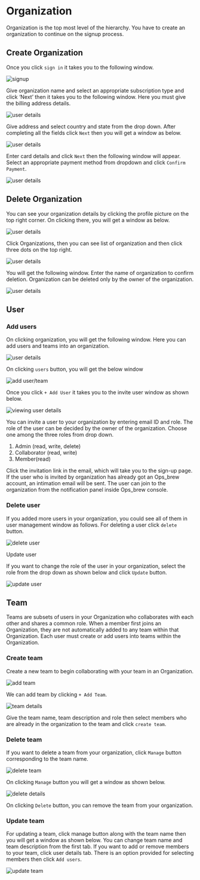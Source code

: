 # Organization

Organization is the top most level of the hierarchy. You have to create an organization to continue on the signup process. 

## Create Organization

Once you click `sign in` it takes you to the following window. 

![signup](_assets/3organization.png)

Give organization name and select an appropriate subscription type and click ‘Next’ then it takes you to the following window. Here you must give the billing address details.

![user details](_assets/4organization.png)

Give address and select country and state from the drop down. After completing all the fields click `Next` then you will get a window as below.

![user details](_assets/5organization.png)

Enter card details and click `Next` then the following window will appear. Select an appropriate payment method from dropdown and click `Confirm Payment`. 

![user details](_assets/6organization.png)

## Delete Organization

You can see your organization details by clicking the profile picture on the top right corner. On clicking there, you will get a window as below.  

![user details](_assets/7delete-organization.png)

Click Organizations, then you can see list of organization and then click three dots on the top right.  

![user details](_assets/8delete-organization.png)

You will get the following window. Enter the name of organization to confirm deletion. Organization can be deleted only by the owner of the organization. 

![user details](_assets/9delete-organization.png)

## User

### Add users

On clicking organization, you will get the following window. Here you can add users and teams into an organization.  

![user details](_assets/10add-user.png)

On clicking `users` button, you will get the below window 

![add user/team](_assets/11add-user.png)

Once you click `+ Add User` it takes you to the invite user window as shown below. 

![viewing user details](_assets//12add-user.png)

You can invite a user to your organization by entering email ID and role. The role of the user can be decided by the owner of the organization. Choose one among the three roles from drop down. 

   1. Admin (read, write, delete)   
   2. Collaborator (read, write) 
   3. Member(read) 

Click the invitation link in the email, which will take you to the sign-up page. If the user who is invited by organization has already got an Ops_brew account, an intimation email will be sent. The user can join to the organization from the notification panel inside Ops_brew console. 

### Delete user 

If you added more users in your organization, you could see all of them in user management window as follows. For deleting a user click `delete` button.  

![delete user](_assets/13delete-user.png)

Update user 

 

If you want to change the role of the user in your organization, select the role from the drop down as shown below and click `Update` button. 

![update user](_assets/13update-user.png)

## Team

Teams are subsets of users in your Organization who collaborates with each other and shares a common role. When a member first joins an Organization, they are not automatically added to any team within that Organization. Each user must create or add users into teams within the Organization. 

### Create team 

Create a new team to begin collaborating with your team in an Organization. 

![add team](_assets/14create-team.png)

We can add team by clicking `+ Add Team`. 

![team details](_assets/15create-team.png)

Give the team name, team description and role then select members who are already in the organization to the team and click `create team`.

### Delete team 

If you want to delete a team from your organization, click `Manage` button corresponding to the team name. 

![delete team](_assets/16delete-team.png)

On clicking `Manage` button you will get a window as shown below. 

![delete details](_assets/17delete-team.png)

On clicking `Delete` button, you can remove the team from your organization. 

### Update team 

For updating a team, click manage button along with the team name then you will get a window as shown below. You can change team name and team description from the first tab. If you want to add or remove members to your team, click user details tab. There is an option provided for selecting members then click `Add users`.

![update team](_assets//18update-team.png)